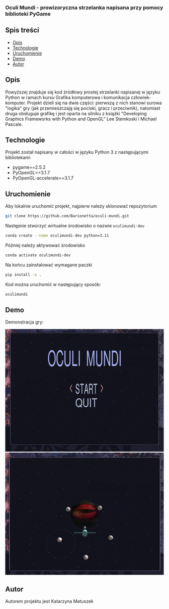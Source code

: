 ### Oculi Mundi - prowizoryczna strzelanka napisana przy pomocy biblioteki PyGame
## Spis treści
* [Opis](#opis)
* [Technologie](#technologie)
* [Uruchomienie](#uruchomienie)
* [Demo](#demo)
* [Autor](#autor)
 
 ## Opis
Powyższej znajduje się kod źródłowy prostej strzelanki napisanej w języku Python w ramach kursu Grafika komputerowa i komunikacja człowiek-komputer. Projekt dzieli się na dwie części: pierwszą z nich stanowi surowa "logika" gry (jak przemieszczają się pociski, gracz i przeciwnik), natomiast druga obsługuje grafikę i jest oparta na silniku z książki "Developing Graphics Frameworks with Python and OpenGL" Lee Stemkoski i Michael Pascale.


 ## Technologie
Projekt został napisany w całości w języku Python 3 z następującymi bibliotekami
* pygame==2.5.2
* PyOpenGL==3.1.7
* PyOpenGL-accelerate==3.1.7

## Uruchomienie
Aby lokalnie uruchomić projekt, najpierw należy sklonować repozytorium

``` bash
git clone https://github.com/Barionetta/oculi-mundi.git
```

Następnie stworzyć wirtualne środowisko o nazwie `oculimundi-dev`

```bash
conda create --name oculimundi-dev python=3.11
```

Później należy aktywować środowisko

```bash
conda activate oculimundi-dev
```

Na końcu zainstalować wymagane paczki

```bash
pip install -e .
```

Kod można uruchomić w następujący sposób:

```bash
oculimundi
```

## Demo
<p>Demonstracja gry:</p>

![D1](/assets/demo1.png)
![D2](/assets/demo2.png)

## Autor
Autorem projektu jest Katarzyna Matuszek

